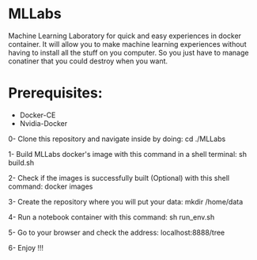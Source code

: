 # MLLabs

Machine Learning Laboratory for quick and easy experiences in docker container. It will allow you to make machine learning experiences without having to install all the stuff on you computer. So you just have to manage conatiner that you could destroy when you want.


<h1> Prerequisites: </h1>
<ul>
    <li> Docker-CE </li>
    <li> Nvidia-Docker </li> 
</ul>   
 
0- Clone this repository and navigate inside by doing:
        cd ./MLLabs
    
1- Build MLLabs docker's image with this command in a shell terminal:
        sh build.sh 
        
2- Check if the images is successfully built (Optional) with this shell command:
        docker images
        
3- Create the repository where you will put your data:
        mkdir /home/data
        
        
4- Run a notebook container with  this command:
        sh run_env.sh
        
5- Go to your browser and check the address:
        localhost:8888/tree
        
6- Enjoy !!!
        
        
        
